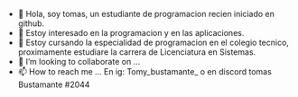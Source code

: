- 👋 Hola, soy tomas, un estudiante de programacion recien iniciado en github.
- 👀 Estoy interesado en la programacion y en las aplicaciones.
- 🌱 Estoy cursando la especialidad de programacion en el colegio tecnico, proximamente estudiare la carrera de Licenciatura en Sistemas.
- 💞️ I’m looking to collaborate on ...
- 📫 How to reach me ... En ig: Tomy_bustamante_ o en discord tomas Bustamante #2044


